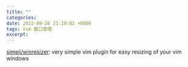 ```yaml
---
title: ""
categories: 
date: 2022-09-28 21:19:02 +0800
tags: Vim 窗口管理
excerpt: 
---
```






[simeji/winresizer](https://github.com/simeji/winresizer): very simple vim plugin for easy resizing of your vim windows









